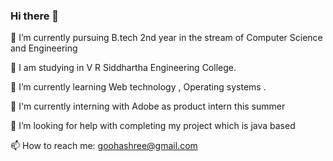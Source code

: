 ### Hi there 👋


🔭 I’m currently pursuing B.tech 2nd year in the stream of Computer Science and Engineering 

:school: I am studying in V R Siddhartha Engineering College.

🌱 I’m currently learning Web technology , Operating systems .

:tada: I'm currently interning with Adobe as product intern this summer

🤔 I’m looking for help with completing my project which is java based


📫 How to reach me: goohashree@gmail.com
